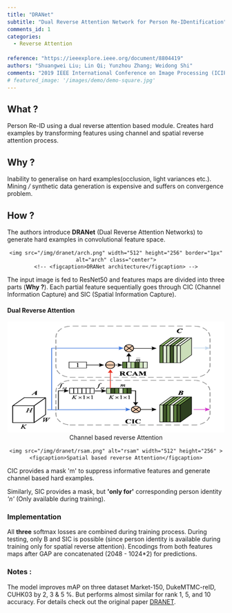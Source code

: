 ```yaml
---
title: "DRANet"
subtitle: "Dual Reverse Attention Network for Person Re-IDentification"
comments_id: 1
categories:
  - Reverse Attention

reference: "https://ieeexplore.ieee.org/document/8804419"
authors: "Shuangwei Liu; Lin Qi; Yunzhou Zhang; Weidong Shi"
comments: "2019 IEEE International Conference on Image Processing (ICIP)"
# featured_image: '/images/demo/demo-square.jpg'
---
```


## What ?

Person Re-ID using a dual reverse attention based module. Creates hard examples by transforming features using channel and spatial reverse attention process.

## Why ?

Inability to generalise on hard examples(occlusion, light variances etc.). Mining <i>/</i> synthetic data generation is expensive and suffers on convergence problem.

## How ?

The authors introduce <b>DRANet</b> (Dual Reverse Attention Networks) to generate hard examples in convolutional feature space.

<div align="center" class="img-container">

    <img src="/img/dranet/arch.png" width="512" height="256" border="1px" alt="arch" class="center">
    <!-- <figcaption>DRANet architecture</figcaption> -->
</div>


The input image is fed to ResNet50 and features maps are divided into three parts (<b>Why ?</b>). Each partial feature sequentially goes through CIC (Channel Information Capture) and SIC (Spatial Information Capture).

#### Dual Reverse Attention

<div align="center" class="img-container">
    <img src="/img/dranet/rcam.png" alt="rcam" width="512" height="256" >
    <figcaption>Channel based reverse Attention</figcaption>

    <img src="/img/dranet/rsam.png" alt="rsam" width="512" height="256" >
    <figcaption>Spatial based reverse Attention</figcaption>
</div>

CIC provides a mask 'm' to suppress informative features and generate channel based hard examples.
<!-- The authors use a squeeze function (FCL) to extract descriptive features for each channel and an excitation function to reflect relative importance of each channel (m) . Later they are combined using channel-wise multiplication for informative features.  <b> (B) </b> -->
Similarly, SIC provides a mask, but <b>'only for'</b> corresponding person identity <i>'n'</i> (Only available during training).

### Implementation

All <b>three</b> softmax losses are combined during training process. During testing, only B and SIC is possible (since person identity is available during training only for spatial reverse attention). Encodings from both features maps after GAP are concatenated (2048 - 1024*2) for predictions.

### Notes :

The model improves mAP on three dataset Market-150, DukeMTMC-reID, CUHK03 by 2, 3 & 5 %. But performs almost similar for rank 1, 5, and 10 accuracy.
For details check out the original paper [DRANET](https://ieeexplore.ieee.org/document/8804419).
